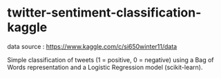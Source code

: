 # twitter-sentiment-classification-kaggle

data source : https://www.kaggle.com/c/si650winter11/data

Simple classification of tweets (1 = positive, 0 = negative) using a Bag of Words representation and a Logistic Regression model (scikit-learn).
